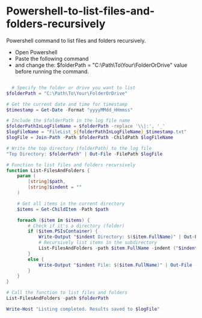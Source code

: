 # Powershell-to-list-files-and-folders-recursively
Powershell command to list files and folders recursively.

- Open Powershell
- Paste the following command
- and change the:
$folderPath = "C:\Path\To\Your\FolderOrDrive"
value before running the command.

``` powershell

  # Specify the folder or drive you want to list
$folderPath = "C:\Path\To\Your\FolderOrDrive"

# Get the current date and time for timestamp
$timestamp = Get-Date -Format "yyyyMMdd_HHmmss"

# Include the $folderPath in the log file name
$folderPathInLogFileName = $folderPath -replace '\\|:', '_'
$logFileName = "FileList_${folderPathInLogFileName}_$timestamp.txt"
$logFile = Join-Path -Path $folderPath -ChildPath $logFileName

# Write the top directory (folderPath) to the log file
"Top Directory: $folderPath" | Out-File -FilePath $logFile

# Function to list files and folders recursively
function List-FilesAndFolders {
    param (
        [string]$path,
        [string]$indent = ""
    )

    # Get all items in the current directory
    $items = Get-ChildItem -Path $path

    foreach ($item in $items) {
        # Check if it's a directory (folder)
        if ($item.PSIsContainer) {
            Write-Output "$indent Directory: $($item.FullName)" | Out-File -Append -FilePath $logFile
            # Recursively list items in the subdirectory
            List-FilesAndFolders -path $item.FullName -indent ("$indent  ")
        }
        else {
            Write-Output "$indent File: $($item.FullName)" | Out-File -Append -FilePath $logFile
        }
    }
}

# Call the function to list files and folders
List-FilesAndFolders -path $folderPath

Write-Host "Listing completed. Results saved to $logFile"

```
